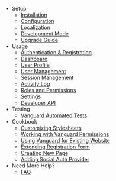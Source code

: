 - Setup
    - [Installation](installation.html)
    - [Configuration](configuration.html)
    - [Localization](localization.html)
    - [Development Mode](development-mode.html)
    - [Upgrade Guide](upgrade-guide.html)
- Usage
	- [Authentication & Registration](authentication.html)
	- [Dashboard](dashboard.html)
	- [User Profile](profile.html)
	- [User Management](users.html)
	- [Session Management](sessions.html)
	- [Activity Log](activity-log.html)
	- [Roles and Permissions](roles-and-permissions.html)
	- [Settings](settings.html)
	- [Developer API](api/index.html)
- Testing
    - [Vanguard Automated Tests](testing.html)
- Cookbook
    - [Customizing Stylesheets](customizing-stylesheets.html)
    - [Working with Vanguard Permissions](working-with-permissions.html)
	- [Using Vanguard for Existing Website](existing-website.html)
	- [Extending Registration Form](registration-form.html)
	- [Creating New Page](new-page.html)
	- [Adding Social Auth Provider](adding-social-auth-provider.html)
- Need More Help?
    - [FAQ](faq.html)
